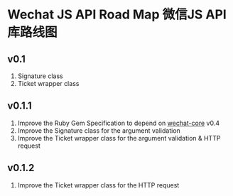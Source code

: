 # Wechat JS API Road Map 微信JS API库路线图

## v0.1
1. Signature class
2. Ticket wrapper class

## v0.1.1
1. Improve the Ruby Gem Specification to depend on [wechat-core](https://github.com/topbitdu/wechat-core) v0.4
2. Improve the Signature class for the argument validation
3. Improve the Ticket wrapper class for the argument validation & HTTP request

## v0.1.2
1. Improve the Ticket wrapper class for the HTTP request
